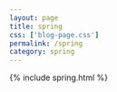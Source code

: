 ```yaml
---
layout: page
title: spring
css: ['blog-page.css']
permalink: /spring
category: spring
---
```

{% include spring.html %}